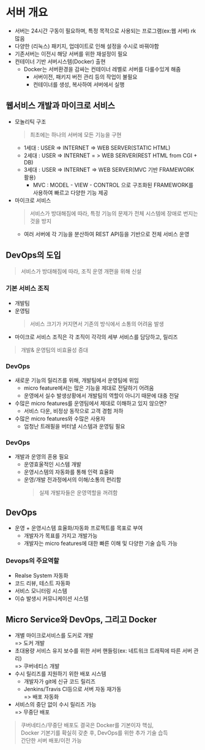 # 서버 개요
+ 서버는 24시간 구동이 필요하며, 특정 목적으로 사용되는 프로그램(ex:웹 서버) rk 많음
+ 다양한 (리눅스) 패키지, 업데이트로 인해 설정을 수시로 바꿔야함
+ 기존서버는 이전시 해당 서버를 위한 재설정이 필요
+ 컨테이너 기반 서버시스템(Docker) 출현
    + Docker는 서버환경을 감싸는 컨테이너 레벨로 서버를 다룰수있게 해줌
      + 서버이전, 패키지 버전 관리 등의 작업이 불필요
      + 컨테이너를 생성, 복사하여 서버에서 실행
## 웹서비스 개발과 마이크로 서비스
+ 모놀리틱 구조
    > 최초에는 하나의 서버에 모든 기능을 구현
  + 1세대 : USER => INTERNET => WEB SERVER(STATIC HTML)
  + 2세대 : USER => INTERNET = > WEB SERVER(REST HTML from CGI + DB)
  + 3세대 : USER => INTERNET => WEB SERVER(MVC 기반 FRAMEWORK 활용)
    + MVC : MODEL - VIEW - CONTROL 으로 구조화된 FRAMEWORK를 사용하여 빠르고 다양한 기능 제공
+ 마이크로 서비스
    > 서비스가 방대해짐에 따라, 특정 기능의 문제가 전체 시스템에 장애로 번지는것을 방지
    + 여러 서버에 각 기능을 분산하여 REST API등을 기반으로 전체 서비스 운영

## DevOps의 도입
> 서비스가 방대해짐에 따라, 조직 운영 개편을 위해 신설
### 기본 서비스 조직
+ 개발팀
+ 운영팀
    > 서비스 크기가 커지면서 기존의 방식에서 소통의 어려움 발생
+ 마이크로 서비스 조직은 각 조직이 각각의 세부 서비스를 담당하고, 릴리즈
> 개발& 운영팀의 비효율성 증대

### DevOps
+ 새로운 기능의 릴리즈를 위해, 개발팀에서 운영팀에 위임
  + micro feature에서는 많은 기능을 제대로 전달하기 어려움
  + 운영에서 실수 발생상황에서 개발팀의 역할이 아니기 때문에 대충 전달
+ 수많은 micro features를 운영팀에서 제대로 이해하고 있지 않으면?
  + 서비스 다운, 비정상 동작으로 고객 경험 저하
+ 수많은 micro features와 수많은 사용자
  + 엄청난 트래필을 버터낼 시스템과 운영팀 필요
### DevOps
+ 개발과 운영의 혼용 필요
  + 운영효울적인 시스템 개발
  + 운영시스템의 자동화를 통해 인력 효율화
  + 운영/개발 전과정에서의 이해/소통의 편리함
    > 실제 개발자들은 운영역할을 꺼려함
## DevOps
+ 운영 + 운영시스템 효율화/자동화 프로젝트를 목표로 부여
  + 개발자가 목표를 가지고 개발가능
  + 개발자는 micro features에 대한 빠른 이해 및 다양한 기술 습득 가능
### Devops의 주요역할
+ Realse System 자동화
+ 코드 리뷰, 테스트 자동화
+ 서비스 모니터링 시스템
+ 이슈 발생시 커뮤니케이션 시스템

## Micro Service와 DevOps, 그리고 Docker
+ 개별 마이크로서비스를 도커로 개발
    <br/>=> 도커 개발
+ 초대용량 서비스 유지 보수를 위한 서버 핸들링(ex: 네트워크 트래픽에 따른 서버 관리)
    <br/>=> 쿠버네티스 개발
+ 수시 릴리즈를 지원하기 위한 배포 시스템
  + 개발자가 git에 신규 코드 릴리즈
  + Jenkins/Travis CI등으로 서버 자동 재가동
    <br/>=> 배포 자동화
+ 서비스의 중단 없이 수시 릴리즈 가능
    <br/>=> 무중단 배포
> 쿠버네티스/무중단 배포도 결국은 Docker를 기본이자 핵심,</br>
> Docker 기본기를 확실히 갖춘 후, DevOps를 위한 추가 기술 습득</br>
> 간단한 서버 배포/이전 가능





